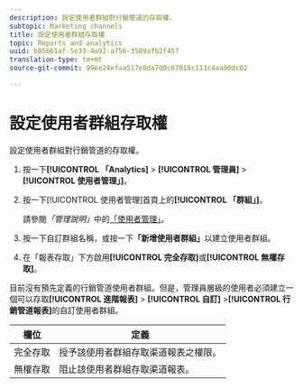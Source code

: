```yaml
---
description: 設定使用者群組對行銷管道的存取權。
subtopic: Marketing channels
title: 設定使用者群組存取權
topic: Reports and analytics
uuid: b85661af-5e33-4a92-a756-3589afb2f457
translation-type: tm+mt
source-git-commit: 99ee24efaa517e8da700c67818c111c4aa90dc02

---
```



# 設定使用者群組存取權

設定使用者群組對行銷管道的存取權。

1. 按一下&#x200B;**[!UICONTROL 「Analytics]** &gt; **[!UICONTROL 管理員]** &gt; **[!UICONTROL 使用者管理」]**。
1. 按一下[!UICONTROL 使用者管理]首頁上的&#x200B;**[!UICONTROL 「群組」]**。

   請參閱&#x200B;*「管理說明」*&#x200B;中的[「使用者管理」](https://marketing.adobe.com/resources/help/en_US/reference/user_management.html)。

1. 按一下自訂群組名稱，或按一下&#x200B;**「新增使用者群組」**&#x200B;以建立使用者群組。
1. 在「報表存取」下方啟用&#x200B;**[!UICONTROL 完全存取]**&#x200B;或&#x200B;**[!UICONTROL 無權存取]**。

目前沒有預先定義的行銷管道使用者群組。但是，管理員層級的使用者必須建立一個可以存取&#x200B;**[!UICONTROL 進階報表]** &gt; **[!UICONTROL 自訂]** &gt;**[!UICONTROL 行銷管道報表]**&#x200B;的自訂使用者群組。

| 欄位 | 定義 |
|--- |--- |
| 完全存取 | 授予該使用者群組存取渠道報表之權限。 |
| 無權存取 | 阻止該使用者群組存取渠道報表。 |


